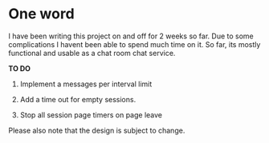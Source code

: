 One word
========
I have been writing this project on and off for 2 weeks so far. Due to some complications I havent been able to spend much time on it. So far, its mostly functional and usable as a chat room chat service. 

**TO DO**

1. Implement a messages per interval limit

2. Add a time out for empty sessions.

3. Stop all session page timers on page leave


Please also note that the design is subject to change.
